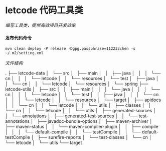 

# letcode 代码工具类
*编写工具类，提供高效项目开发效率*

#### 发布代码命令
`mvn clean deploy -P release -Dgpg.passphrase=112233chen -s ~/.m2/setting.xml`

*文件结构*

.
├── letcode-data
│   └── src
│       ├── main
│       │   ├── java
│       │   │   └── cn
│       │   │       └── letcode
│       │   └── resources
│       └── test
│           ├── java
│           │   └── cn
│           │       └── letcode
│           └── resources
│               └── spring
├── letcode-utils
│   ├── src
│   │   ├── main
│   │   │   └── java
│   │   │       └── cn
│   │   │           └── letcode
│   │   └── test
│   │       ├── java
│   │       │   └── cn
│   │       │       └── letcode
│   │       └── resources
│   └── target
│       ├── apidocs
│       │   └── cn
│       │       └── letcode
│       │           └── utils
│       ├── classes
│       │   └── cn
│       │       └── letcode
│       │           └── utils
│       ├── generated-sources
│       │   └── annotations
│       ├── generated-test-sources
│       │   └── test-annotations
│       ├── javadoc-bundle-options
│       ├── maven-archiver
│       ├── maven-status
│       │   └── maven-compiler-plugin
│       │       ├── compile
│       │       │   └── default-compile
│       │       └── testCompile
│       │           └── default-testCompile
│       ├── surefire-reports
│       └── test-classes
│           └── cn
│               └── letcode
│                   └── utils
└── target
